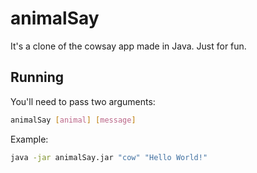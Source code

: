 # animalSay
It's a clone of the cowsay app made in Java. Just for fun.

## Running

You'll need to pass two arguments:

```bash
animalSay [animal] [message]
```

Example: 
```bash
java -jar animalSay.jar "cow" "Hello World!"
```
